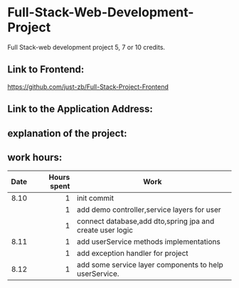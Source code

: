 # Full-Stack-Web-Development-Project

Full Stack-web development project 5, 7 or 10 credits.

## Link to Frontend:

https://github.com/just-zb/Full-Stack-Project-Frontend

## Link to the Application Address:

## explanation of the project:

## work hours:

| Date | Hours spent | Work                                                      |
|-----:|------------:|-----------------------------------------------------------|
| 8.10 |           1 | init commit                                               |
|      |           1 | add demo controller,service layers for user               |
|      |           1 | connect database,add dto,spring jpa and create user logic |
| 8.11 |           1 | add userService methods implementations                   |
|      |           1 | add exception handler for project                         |
| 8.12 |           1 | add some service layer components to help userService.    |
